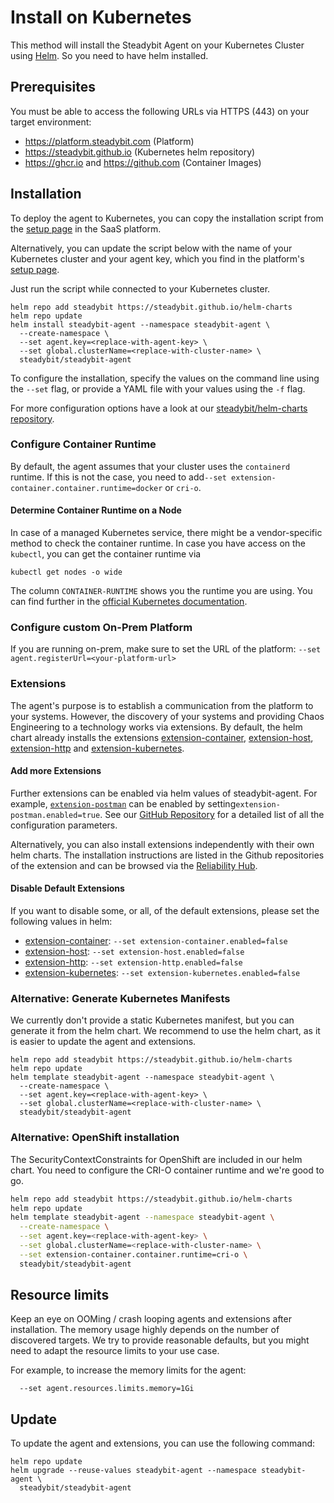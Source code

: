 # Install on Kubernetes

This method will install the Steadybit Agent on your Kubernetes Cluster using [Helm](https://helm.sh). So you need to have helm installed.

## Prerequisites

You must be able to access the following URLs via HTTPS (443) on your target environment:

* https://platform.steadybit.com (Platform)
* https://steadybit.github.io (Kubernetes helm repository)
* https://ghcr.io and https://github.com (Container Images)

## Installation

To deploy the agent to Kubernetes, you can copy the installation script from the [setup page](https://platform.steadybit.com/settings/agents/setup) in the SaaS platform.

Alternatively, you can update the script below with the name of your Kubernetes cluster and your agent key, which you find in the platform's [setup page](https://platform.steadybit.com/settings/agents/setup).

Just run the script while connected to your Kubernetes cluster.

```shell
helm repo add steadybit https://steadybit.github.io/helm-charts
helm repo update
helm install steadybit-agent --namespace steadybit-agent \
  --create-namespace \
  --set agent.key=<replace-with-agent-key> \
  --set global.clusterName=<replace-with-cluster-name> \
  steadybit/steadybit-agent
```

To configure the installation, specify the values on the command line using the `--set` flag, or provide a YAML file with your values using the `-f` flag.

For more configuration options have a look at our [steadybit/helm-charts repository](https://github.com/steadybit/helm-charts/tree/main/charts/steadybit-agent).

### Configure Container Runtime

By default, the agent assumes that your cluster uses the `containerd` runtime. If this is not the case, you need to add`--set extension-container.container.runtime=docker` or `cri-o`.

#### Determine Container Runtime on a Node

In case of a managed Kubernetes service, there might be a vendor-specific method to check the container runtime. In case you have access on the `kubectl`, you can get the container runtime via

```shell
kubectl get nodes -o wide
```

The column `CONTAINER-RUNTIME` shows you the runtime you are using. You can find further in the [official Kubernetes documentation](https://kubernetes.io/docs/tasks/administer-cluster/migrating-from-dockershim/find-out-runtime-you-use/).

### Configure custom On-Prem Platform

If you are running on-prem, make sure to set the URL of the platform: `--set agent.registerUrl=<your-platform-url>`

### Extensions

The agent's purpose is to establish a communication from the platform to your systems. However, the discovery of your systems and providing Chaos Engineering to a technology works via extensions. By default, the helm chart already installs the extensions [extension-container](https://hub.steadybit.com/extension/com.steadybit.extension_container), [extension-host](https://hub.steadybit.com/extension/com.steadybit.extension_host), [extension-http](https://hub.steadybit.com/extension/com.steadybit.extension_http) and [extension-kubernetes](https://hub.steadybit.com/extension/com.steadybit.extension_kubernetes).

#### Add more Extensions

Further extensions can be enabled via helm values of steadybit-agent. For example, [`extension-postman`](https://github.com/steadybit/extension-postman) can be enabled by setting`extension-postman.enabled=true`. See our [GitHub Repository](https://github.com/steadybit/helm-charts/tree/main/charts/steadybit-agent) for a detailed list of all the configuration parameters.

Alternatively, you can also install extensions independently with their own helm charts. The installation instructions are listed in the Github repositories of the extension and can be browsed via the [Reliability Hub](https://hub.steadybit.com/).

#### Disable Default Extensions

If you want to disable some, or all, of the default extensions, please set the following values in helm:

* [extension-container](https://hub.steadybit.com/extension/com.steadybit.extension_container): `--set extension-container.enabled=false`
* [extension-host](https://hub.steadybit.com/extension/com.steadybit.extension_host): `--set extension-host.enabled=false`
* [extension-http](https://hub.steadybit.com/extension/com.steadybit.extension_http): `--set extension-http.enabled=false`
* [extension-kubernetes](https://hub.steadybit.com/extension/com.steadybit.extension_kubernetes): `--set extension-kubernetes.enabled=false`

### Alternative: Generate Kubernetes Manifests

We currently don't provide a static Kubernetes manifest, but you can generate it from the helm chart. We recommend to use the helm chart, as it is easier to update the agent and extensions.

```shell
helm repo add steadybit https://steadybit.github.io/helm-charts
helm repo update
helm template steadybit-agent --namespace steadybit-agent \
  --create-namespace \
  --set agent.key=<replace-with-agent-key> \
  --set global.clusterName=<replace-with-cluster-name> \
  steadybit/steadybit-agent
```

### Alternative: OpenShift installation

The SecurityContextConstraints for OpenShift are included in our helm chart. You need to configure the CRI-O container runtime and we're good to go.

```bash
helm repo add steadybit https://steadybit.github.io/helm-charts
helm repo update
helm template steadybit-agent --namespace steadybit-agent \
  --create-namespace \
  --set agent.key=<replace-with-agent-key> \
  --set global.clusterName=<replace-with-cluster-name> \
  --set extension-container.container.runtime=cri-o \
  steadybit/steadybit-agent
```

## Resource limits

Keep an eye on OOMing / crash looping agents and extensions after installation. The memory usage highly depends on the number of discovered targets. We try to provide reasonable defaults, but you might need to adapt the resource limits to your use case.

For example, to increase the memory limits for the agent:

```shell
  --set agent.resources.limits.memory=1Gi
```

## Update

To update the agent and extensions, you can use the following command:

```shell
helm repo update
helm upgrade --reuse-values steadybit-agent --namespace steadybit-agent \
  steadybit/steadybit-agent
```
